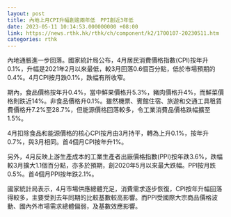 ```yaml
---
layout: post
title: 內地上月CPI升幅創逾兩年低　PPI創近3年低
date: 2023-05-11 10:14:53.000000000 +08:00
link: https://news.rthk.hk/rthk/ch/component/k2/1700107-20230511.htm
categories: rthk
---
```


內地通脹進一步回落。國家統計局公布，4月居民消費價格指數(CPI)按年升0.1%，升幅是2021年2月以來最低，較3月回落0.6個百分點，低於市場預期的0.4%。4月CPI按月跌0.1%，跌幅有所收窄。

期內，食品價格按年升0.4%，當中鮮果價格升5.3%，豬肉價格升4%，而鮮菜價格則跌近14%。非食品價格升0.1%。雖然機票、賓館住宿、旅遊和交通工具租賃費價格升7.2%至28.7%，但能源價格回落較多，令工業消費品價格跌幅擴至1.5%。

4月扣除食品和能源價格的核心CPI按月由3月持平，轉為上升0.1%，按年升0.7%，與3月相同。首4個月CPI按年升1%。

另外，4月反映上游生產成本的工業生產者出廠價格指數(PPI)按年跌3.6%，跌幅較3月擴大1.1個百分點，亦多於預期，創2020年5月以來最大跌幅。PPI按月跌0.5%。首4個月PPI按年跌2.1%。

國家統計局表示，4月市場供應總體充足，消費需求逐步恢復，CPI按年升幅回落得較多，主要受到去年同期的比較基數較高影響。而PPI受國際大宗商品價格波動、國內外市場需求總體偏弱，及基數效應影響。
